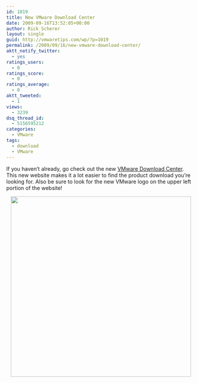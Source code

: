```yaml
---
id: 1019
title: New VMware Download Center
date: 2009-09-16T13:52:05+00:00
author: Rick Scherer
layout: single
guid: http://vmwaretips.com/wp/?p=1019
permalink: /2009/09/16/new-vmware-download-center/
aktt_notify_twitter:
  - yes
ratings_users:
  - 0
ratings_score:
  - 0
ratings_average:
  - 0
aktt_tweeted:
  - 1
views:
  - 3239
dsq_thread_id:
  - 5156595212
categories:
  - VMware
tags:
  - download
  - VMware
---
```

If you haven&#8217;t already, go check out the new <a href="http://downloads.vmware.com/d/" target="_blank">VMware Download Center</a>.  This new website makes it a lot easier to find the product download you&#8217;re looking for. Also be sure to look for the new VMware logo on the upper left portion of the website!

<p style="text-align: center;">
  <a rel="attachment wp-att-1020" href="http://vmwaretips.com/wp/wp-content/uploads/2009/09/vmwdcbeta.png"><img class="aligncenter size-full wp-image-1020" title="vmwdcbeta" src="http://vmwaretips.com/wp/wp-content/uploads/2009/09/vmwdcbeta.png" alt="" width="480" srcset="http://www.vmwaretips.com/wp/wp-content/uploads/2009/09/vmwdcbeta.png 873w, http://www.vmwaretips.com/wp/wp-content/uploads/2009/09/vmwdcbeta-300x274.png 300w" sizes="(max-width: 873px) 100vw, 873px" /></a>
</p>